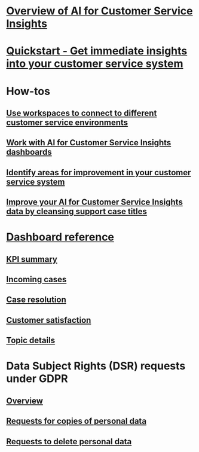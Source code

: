 # [Overview of AI for Customer Service Insights](ai-csi-overview.md)

# [Quickstart - Get immediate insights into your customer service system](ai-csi-quickstart.md)

# How-tos

## [Use workspaces to connect to different customer service environments](ai-csi-use-workspaces.md)

## [Work with AI for Customer Service Insights dashboards](ai-csi-use-dash-sample-data.md)

## [Identify areas for improvement in your customer service system](ai-csi-improve-system.md)

## [Improve your AI for Customer Service Insights data by cleansing support case titles](ai-csi-settings.md)

# [Dashboard reference](ai-csi-dashboard-reference.md)

## [KPI summary](ai-csi-dash-kpi-summary.md)

## [Incoming cases](ai-csi-dash-incoming-cases.md)

## [Case resolution](ai-csi-dash-case-resolutions.md)

## [Customer satisfaction](ai-csi-dash-CSAT.md)

## [Topic details](ai-csi-dash-topic-details.md)

# Data Subject Rights (DSR) requests under GDPR

## [Overview](ai-csi-gdpr-summary.md)

## [Requests for copies of personal data ](ai-csi-gdpr-export.md)

## [Requests to delete personal data](ai-csi-gdpr-delete.md)
